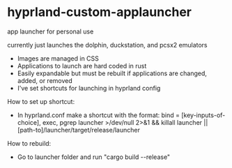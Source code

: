 # hyprland-custom-applauncher
app launcher for personal use

currently just launches the dolphin, duckstation, and pcsx2 emulators

- Images are managed in CSS
- Applications to launch are hard coded in rust
- Easily expandable but must be rebuilt if applications are changed, added, or removed
- I've set shortcuts for launching in hyprland config

How to set up shortcut:
- In hyprland.conf make a shortcut with the format:
    bind = [key-inputs-of-choice], exec, pgrep launcher >/dev/null 2>&1 && killall launcher || [path-to]/launcher/target/release/launcher

How to rebuild:
- Go to launcher folder and run "cargo build --release"
